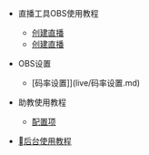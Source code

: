 * 直播工具OBS使用教程

  * [创建直播](live/初始化直播.md)
  * [创建直播](zh-cn/quickstart.md)

* OBS设置

  * [码率设置]](live/码率设置.md)
  

* 助教使用教程

  * [配置项](zh-cn/configuration.md)
  

* [后台使用教程](zh-cn/changelog.md)
